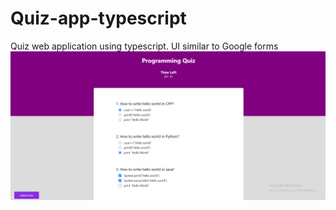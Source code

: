 # Quiz-app-typescript
Quiz web application using typescript. UI similar to Google forms
<img src="https://raw.githubusercontent.com/pratikktiwari/Quiz-app-typescript/main/screenshots/Questions.html(1).png"/>
